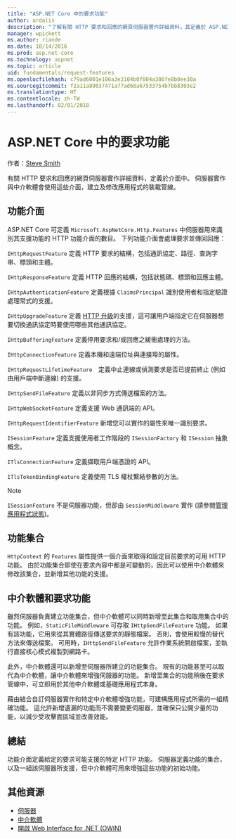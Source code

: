 ```yaml
---
title: "ASP.NET Core 中的要求功能"
author: ardalis
description: "了解有關 HTTP 要求和回應的網頁伺服器實作詳細資料，其定義於 ASP.NET Core 的介面中。"
manager: wpickett
ms.author: riande
ms.date: 10/14/2016
ms.prod: asp.net-core
ms.technology: aspnet
ms.topic: article
uid: fundamentals/request-features
ms.openlocfilehash: c79ad6001e106a3e3104b0f804a386fe8b0ee30a
ms.sourcegitcommit: f2a11a89037471a77ad68a67533754b7bb8303e2
ms.translationtype: HT
ms.contentlocale: zh-TW
ms.lasthandoff: 02/01/2018
---
```

# <a name="request-features-in-aspnet-core"></a>ASP.NET Core 中的要求功能

作者：[Steve Smith](https://ardalis.com/)

有關 HTTP 要求和回應的網頁伺服器實作詳細資料，定義於介面中。 伺服器實作與中介軟體會使用這些介面，建立及修改應用程式的裝載管線。

## <a name="feature-interfaces"></a>功能介面

ASP.NET Core 可定義 `Microsoft.AspNetCore.Http.Features` 中伺服器用來識別其支援功能的 HTTP 功能介面的數目。 下列功能介面會處理要求並傳回回應：

`IHttpRequestFeature` 定義 HTTP 要求的結構，包括通訊協定、路徑、查詢字串、標頭和主體。

`IHttpResponseFeature` 定義 HTTP 回應的結構，包括狀態碼、標頭和回應主體。

`IHttpAuthenticationFeature` 定義根據 `ClaimsPrincipal` 識別使用者和指定驗證處理常式的支援。

`IHttpUpgradeFeature` 定義 [HTTP 升級](https://tools.ietf.org/html/rfc2616.html#section-14.42)的支援，這可讓用戶端指定它在伺服器想要切換通訊協定時要使用哪些其他通訊協定。

`IHttpBufferingFeature` 定義停用要求和/或回應之緩衝處理的方法。

`IHttpConnectionFeature` 定義本機和遠端位址與連接埠的屬性。

`IHttpRequestLifetimeFeature`　定義中止連線或偵測要求是否已提前終止 (例如由用戶端中斷連線) 的支援。

`IHttpSendFileFeature` 定義以非同步方式傳送檔案的方法。

`IHttpWebSocketFeature` 定義支援 Web 通訊端的 API。

`IHttpRequestIdentifierFeature` 新增您可以實作的屬性來唯一識別要求。

`ISessionFeature` 定義支援使用者工作階段的 `ISessionFactory` 和 `ISession` 抽象概念。

`ITlsConnectionFeature` 定義擷取用戶端憑證的 API。

`ITlsTokenBindingFeature` 定義使用 TLS 權杖繫結參數的方法。

> [!NOTE]
> `ISessionFeature` 不是伺服器功能，但卻由 `SessionMiddleware` 實作 (請參閱[管理應用程式狀態](app-state.md))。

## <a name="feature-collections"></a>功能集合

`HttpContext` 的 `Features` 屬性提供一個介面來取得和設定目前要求的可用 HTTP 功能。 由於功能集合即使在要求內容中都是可變動的，因此可以使用中介軟體來修改該集合，並新增其他功能的支援。

## <a name="middleware-and-request-features"></a>中介軟體和要求功能

雖然伺服器負責建立功能集合，但中介軟體可以同時新增至此集合和取用集合中的功能。 例如，`StaticFileMiddleware` 可存取 `IHttpSendFileFeature` 功能。 如果有該功能，它用來從其實體路徑傳送要求的靜態檔案。 否則，會使用較慢的替代方法來傳送檔案。 可用時，`IHttpSendFileFeature` 允許作業系統開啟檔案，並執行直接核心模式複製到網路卡。

此外，中介軟體還可以新增至伺服器所建立的功能集合。 現有的功能甚至可以取代為中介軟體，讓中介軟體來增強伺服器的功能。 新增至集合的功能稍後在要求管線中，可立即用於其他中介軟體或基礎應用程式本身。

藉由結合自訂伺服器實作和特定中介軟體增強功能，可建構應用程式所需的一組精確功能。 這允許新增遺漏的功能而不需要變更伺服器，並確保只公開少量的功能，以減少受攻擊面區域並改善效能。

## <a name="summary"></a>總結

功能介面定義給定的要求可能支援的特定 HTTP 功能。 伺服器定義功能的集合，以及一組該伺服器所支援，但中介軟體可用來增強這些功能的初始功能。

## <a name="additional-resources"></a>其他資源

* [伺服器](xref:fundamentals/servers/index)
* [中介軟體](xref:fundamentals/middleware/index)
* [開啟 Web Interface for .NET (OWIN)](xref:fundamentals/owin)
